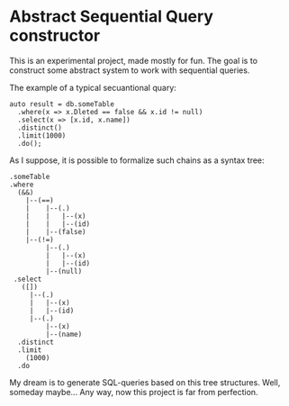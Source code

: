 # Abstract Sequential Query constructor
This is an experimental project, made mostly for fun. The goal is to construct some abstract system to work with sequential queries. 

The example of a typical secuantional quary:

    auto result = db.someTable
      .where(x => x.Dleted == false && x.id != null)
      .select(x => [x.id, x.name])
      .distinct()
      .limit(1000)
      .do();

As I suppose, it is possible to formalize such chains as a syntax tree:

    .someTable
    .where
      (&&)
        |--(==)
        |    |--(.)
        |    |   |--(x)
        |    |   |--(id)
        |    |--(false)
        |--(!=)
             |--(.)
             |   |--(x)
             |   |--(id)
             |--(null)
     .select
       ([])
         |--(.)
         |   |--(x)
         |   |--(id)
         |--(.)
             |--(x)
             |--(name)
      .distinct
      .limit
        (1000)
      .do
      
My dream is to generate SQL-queries based on this tree structures. Well, someday maybe...
Any way, now this project is far from perfection.
